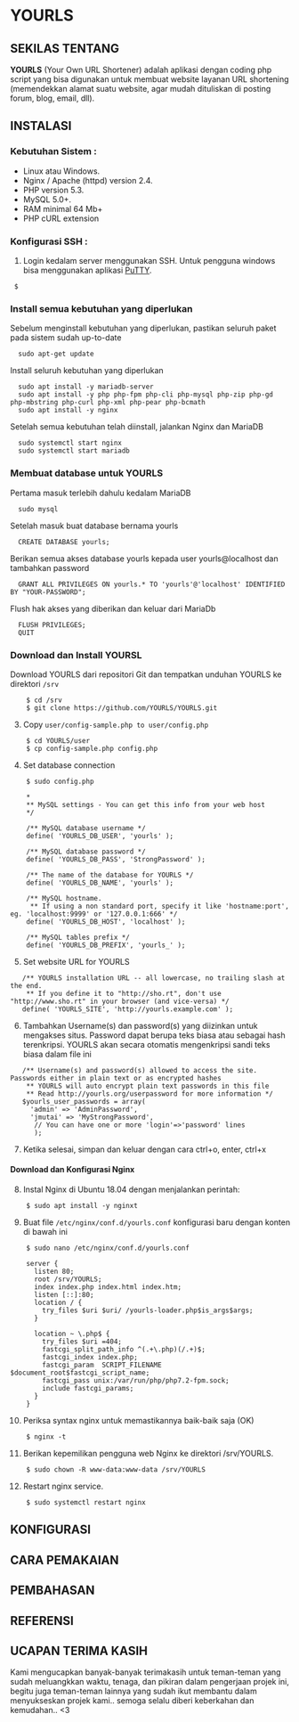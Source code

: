 # YOURLS

## SEKILAS TENTANG
**YOURLS** (Your Own URL Shortener) adalah aplikasi dengan coding php script yang bisa digunakan untuk membuat website layanan URL shortening (memendekkan alamat suatu website, agar mudah dituliskan di posting forum, blog, email, dll). 

## INSTALASI
### Kebutuhan Sistem :
- Linux atau Windows.
- Nginx / Apache (httpd) version 2.4.
- PHP version 5.3.
- MySQL 5.0+.
- RAM minimal 64 Mb+
- PHP cURL extension

### Konfigurasi SSH :
1.  Login kedalam server menggunakan SSH. Untuk pengguna windows bisa menggunakan aplikasi [PuTTY](http://www.putty.org/).
 ```
  $ 
 ```
### Install semua kebutuhan yang diperlukan
Sebelum menginstall kebutuhan yang diperlukan, pastikan seluruh paket pada sistem sudah up-to-date
 ```
   sudo apt-get update
 ```
 
Install seluruh kebutuhan yang diperlukan
 ```
   sudo apt install -y mariadb-server
   sudo apt install -y php php-fpm php-cli php-mysql php-zip php-gd php-mbstring php-curl php-xml php-pear php-bcmath
   sudo apt install -y nginx
 ```
Setelah semua kebutuhan telah diinstall, jalankan Nginx dan MariaDB
 ```
   sudo systemctl start nginx
   sudo systemctl start mariadb
 ```
### Membuat database untuk YOURLS
Pertama masuk terlebih dahulu kedalam MariaDB
 ```
   sudo mysql
 ```
 
Setelah masuk buat database bernama yourls
 ```
   CREATE DATABASE yourls;
 ```
Berikan semua akses database yourls kepada user yourls@localhost dan tambahkan password
 ```
   GRANT ALL PRIVILEGES ON yourls.* TO 'yourls'@'localhost' IDENTIFIED BY "YOUR-PASSWORD";
 ```
 
Flush hak akses yang diberikan dan keluar dari MariaDb
 ```
   FLUSH PRIVILEGES;
   QUIT
 ```
 
### Download dan Install YOURSL
Download YOURLS dari repositori Git dan tempatkan unduhan YOURLS ke direktori `/srv` 
```
    $ cd /srv
    $ git clone https://github.com/YOURLS/YOURLS.git
```
3.  Copy `user/config-sample.php to user/config.php`
```
    $ cd YOURLS/user
    $ cp config-sample.php config.php
```
4.  Set database connection
```
    $ sudo config.php
```
```
    *
    ** MySQL settings - You can get this info from your web host
    */

    /** MySQL database username */
    define( 'YOURLS_DB_USER', 'yourls' );

    /** MySQL database password */
    define( 'YOURLS_DB_PASS', 'StrongPassword' );
 
    /** The name of the database for YOURLS */
    define( 'YOURLS_DB_NAME', 'yourls' );

    /** MySQL hostname.
     ** If using a non standard port, specify it like 'hostname:port', eg. 'localhost:9999' or '127.0.0.1:666' */
    define( 'YOURLS_DB_HOST', 'localhost' );

    /** MySQL tables prefix */                                                                                                                            
    define( 'YOURLS_DB_PREFIX', 'yourls_' );
```
5.  Set website URL for YOURLS
 ```
    /** YOURLS installation URL -- all lowercase, no trailing slash at the end.
     ** If you define it to "http://sho.rt", don't use "http://www.sho.rt" in your browser (and vice-versa) */
    define( 'YOURLS_SITE', 'http://yourls.example.com' );
 ```
6.  Tambahkan Username(s) dan password(s) yang diizinkan untuk mengakses situs. Password dapat berupa teks biasa atau sebagai hash terenkripsi. YOURLS akan secara otomatis mengenkripsi sandi teks biasa dalam file ini
 ```
    /** Username(s) and password(s) allowed to access the site. Passwords either in plain text or as encrypted hashes
     ** YOURLS will auto encrypt plain text passwords in this file
     ** Read http://yourls.org/userpassword for more information */
    $yourls_user_passwords = array(
      'admin' => 'AdminPassword',
      'jmutai' => 'MyStrongPassword',
       // You can have one or more 'login'=>'password' lines
       );
 ```
7. Ketika selesai, simpan dan keluar dengan cara ctrl+o, enter, ctrl+x

#### Download dan Konfigurasi Nginx
8. Instal Nginx di Ubuntu 18.04 dengan menjalankan perintah:
```
    $ sudo apt install -y nginxt
```
9. Buat file `/etc/nginx/conf.d/yourls.conf` konfigurasi baru dengan konten di bawah ini
```
    $ sudo nano /etc/nginx/conf.d/yourls.conf
```
```
    server {
      listen 80;
      root /srv/YOURLS;
      index index.php index.html index.htm;
      listen [::]:80;
      location / {
        try_files $uri $uri/ /yourls-loader.php$is_args$args;
      }

      location ~ \.php$ {
        try_files $uri =404;
        fastcgi_split_path_info ^(.+\.php)(/.+)$;
        fastcgi_index index.php;
        fastcgi_param  SCRIPT_FILENAME  $document_root$fastcgi_script_name;
        fastcgi_pass unix:/var/run/php/php7.2-fpm.sock;
        include fastcgi_params;
      }
    }
```
10. Periksa syntax nginx untuk memastikannya baik-baik saja (OK)
```
    $ nginx -t
```
11. Berikan kepemilikan pengguna web Nginx ke direktori /srv/YOURLS.
```
    $ sudo chown -R www-data:www-data /srv/YOURLS
```
12. Restart nginx service.
```
    $ sudo systemctl restart nginx
```

## KONFIGURASI
## CARA PEMAKAIAN
## PEMBAHASAN
## REFERENSI
## UCAPAN TERIMA KASIH

Kami mengucapkan banyak-banyak terimakasih untuk teman-teman yang sudah meluangkkan waktu, tenaga, dan pikiran dalam pengerjaan projek ini, begitu juga teman-teman lainnya yang sudah ikut membantu dalam menyukseskan projek kami.. semoga selalu diberi keberkahan dan kemudahan.. <3

